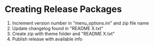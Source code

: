 # Creating Release Packages
1. Increment version number in "menu_options.ini" and zip file name
2. Update changelog found in "README X.txt"
3. Create zip with theme folder and "README X.txt"
4. Publish release with available info
